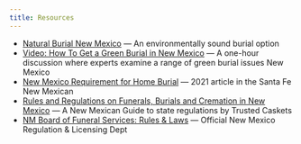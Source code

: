 ```yaml
---
title: Resources
---
```

* [Natural Burial New Mexico](https://www.naturalburialnewmexico.com) — An environmentally sound burial option
* [Video: How To Get a Green Burial in New Mexico](https://beforeidienm.com/video-how-to-get-a-green-burial-in-new-mexico/) — A one-hour discussion where experts examine a range of green burial issues New Mexico
* [New Mexico Requirement for Home Burial](https://www.santafenewmexican.com/news/local_news/requirements-for-home-burial-funeral-homes-can-help/article_d9d5e4ce-7152-11eb-b02b-87f058c94579.html) — 2021 article in the Santa Fe New Mexican
* [Rules and Regulations on Funerals, Burials and Cremation in New Mexico](https://trustedcaskets.com/blogs/funeral-information/rules-and-regulations-on-funerals-burials-and-cremation-in-new-mexico) — A New Mexican Guide to state regulations by Trusted Caskets 
* [NM Board of Funeral Services: Rules & Laws](https://www.rld.nm.gov/boards-and-commissions/individual-boards-and-commissions/funeral-services-overview/fs-laws-rules-and-policies/) — Official New Mexico Regulation & Licensing Dept




